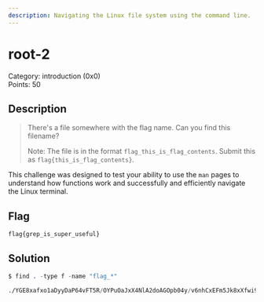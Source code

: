 ```yaml
---
description: Navigating the Linux file system using the command line.
---
```


# root-2

Category: introduction (0x0)\
Points: 50

## Description

> There's a file somewhere with the flag name. Can you find this filename?
>
> Note: The file is in the format `flag_this_is_flag_contents`. Submit this as `flag{this_is_flag_contents}`.

This challenge was designed to test your ability to use the `man` pages to understand how functions work and successfully and efficiently navigate the Linux terminal.

## Flag

```
flag{grep_is_super_useful}
```

## Solution

```nasm
$ find . -type f -name "flag_*"

./YGE8xafxo1aDyyDaP64vFT5R/OYPuOaJxX4NlA2doAGOpb04y/v6nhCxEFm5Jk8xXfwi9vSEXS/i2nqw0ZUHwUy5G9udh0PqZCe/CQY19DujzCEOFWExctTxlA8e/JvPJDSFg5SmSEjQzDvYXBfjr/gF69ZBN0AZ5eke6UKGbn8zUH/83CTJbSYq5nsMmDit68YSLwL/uvHFF8dtJ2ieBAgy2EzMXyqd/jyqsAjz1XqC0wRP7YcsUR3J5/VC7GYjfmHx8TDJDalRHXQp9u/uKNLe5JiOBzvpTgUWaiGORLu/cFMWlaQzHYNev7SBxsTsv9P7/QnBl6PAppZ6phL6FqPRoCTd6/flag_grep_is_super_useful
```
